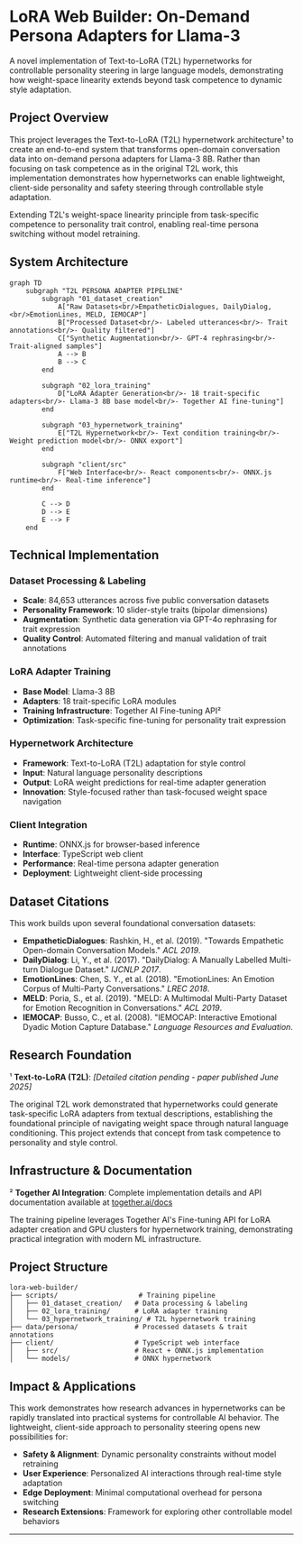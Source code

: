 # LoRA Web Builder: On-Demand Persona Adapters for Llama-3

A novel implementation of Text-to-LoRA (T2L) hypernetworks for controllable personality steering in large language models, demonstrating how weight-space linearity extends beyond task competence to dynamic style adaptation.

## Project Overview

This project leverages the Text-to-LoRA (T2L) hypernetwork architecture¹ to create an end-to-end system that transforms open-domain conversation data into on-demand persona adapters for Llama-3 8B. Rather than focusing on task competence as in the original T2L work, this implementation demonstrates how hypernetworks can enable lightweight, client-side personality and safety steering through controllable style adaptation.

Extending T2L's weight-space linearity principle from task-specific competence to personality trait control, enabling real-time persona switching without model retraining.

## System Architecture

```mermaid
graph TD
    subgraph "T2L PERSONA ADAPTER PIPELINE"
        subgraph "01_dataset_creation"
            A["Raw Datasets<br/>EmpatheticDialogues, DailyDialog,<br/>EmotionLines, MELD, IEMOCAP"]
            B["Processed Dataset<br/>- Labeled utterances<br/>- Trait annotations<br/>- Quality filtered"]
            C["Synthetic Augmentation<br/>- GPT-4 rephrasing<br/>- Trait-aligned samples"]
            A --> B
            B --> C
        end

        subgraph "02_lora_training"
            D["LoRA Adapter Generation<br/>- 18 trait-specific adapters<br/>- Llama-3 8B base model<br/>- Together AI fine-tuning"]
        end

        subgraph "03_hypernetwork_training"
            E["T2L Hypernetwork<br/>- Text condition training<br/>- Weight prediction model<br/>- ONNX export"]
        end

        subgraph "client/src"
            F["Web Interface<br/>- React components<br/>- ONNX.js runtime<br/>- Real-time inference"]
        end

        C --> D
        D --> E
        E --> F
    end
```

## Technical Implementation

### Dataset Processing & Labeling
- **Scale**: 84,653 utterances across five public conversation datasets
- **Personality Framework**: 10 slider-style traits (bipolar dimensions)
- **Augmentation**: Synthetic data generation via GPT-4o rephrasing for trait expression
- **Quality Control**: Automated filtering and manual validation of trait annotations

### LoRA Adapter Training
- **Base Model**: Llama-3 8B
- **Adapters**: 18 trait-specific LoRA modules
- **Training Infrastructure**: Together AI Fine-tuning API²
- **Optimization**: Task-specific fine-tuning for personality trait expression

### Hypernetwork Architecture
- **Framework**: Text-to-LoRA (T2L) adaptation for style control
- **Input**: Natural language personality descriptions
- **Output**: LoRA weight predictions for real-time adapter generation
- **Innovation**: Style-focused rather than task-focused weight space navigation

### Client Integration
- **Runtime**: ONNX.js for browser-based inference
- **Interface**: TypeScript web client
- **Performance**: Real-time persona adapter generation
- **Deployment**: Lightweight client-side processing

## Dataset Citations

This work builds upon several foundational conversation datasets:

- **EmpatheticDialogues**: Rashkin, H., et al. (2019). "Towards Empathetic Open-domain Conversation Models." *ACL 2019*.
- **DailyDialog**: Li, Y., et al. (2017). "DailyDialog: A Manually Labelled Multi-turn Dialogue Dataset." *IJCNLP 2017*.
- **EmotionLines**: Chen, S. Y., et al. (2018). "EmotionLines: An Emotion Corpus of Multi-Party Conversations." *LREC 2018*.
- **MELD**: Poria, S., et al. (2019). "MELD: A Multimodal Multi-Party Dataset for Emotion Recognition in Conversations." *ACL 2019*.
- **IEMOCAP**: Busso, C., et al. (2008). "IEMOCAP: Interactive Emotional Dyadic Motion Capture Database." *Language Resources and Evaluation*.

## Research Foundation

¹ **Text-to-LoRA (T2L)**: *[Detailed citation pending - paper published June 2025]*

The original T2L work demonstrated that hypernetworks could generate task-specific LoRA adapters from textual descriptions, establishing the foundational principle of navigating weight space through natural language conditioning. This project extends that concept from task competence to personality and style control.

## Infrastructure & Documentation

² **Together AI Integration**: Complete implementation details and API documentation available at [together.ai/docs](https://together.ai/docs)

The training pipeline leverages Together AI's Fine-tuning API for LoRA adapter creation and GPU clusters for hypernetwork training, demonstrating practical integration with modern ML infrastructure.

## Project Structure

```
lora-web-builder/
├── scripts/                    # Training pipeline
│   ├── 01_dataset_creation/   # Data processing & labeling
│   ├── 02_lora_training/      # LoRA adapter training
│   └── 03_hypernetwork_training/ # T2L hypernetwork training
├── data/persona/              # Processed datasets & trait annotations
├── client/                    # TypeScript web interface
│   ├── src/                   # React + ONNX.js implementation
│   └── models/                # ONNX hypernetwork 
```

## Impact & Applications

This work demonstrates how research advances in hypernetworks can be rapidly translated into practical systems for controllable AI behavior. The lightweight, client-side approach to personality steering opens new possibilities for:

- **Safety & Alignment**: Dynamic personality constraints without model retraining
- **User Experience**: Personalized AI interactions through real-time style adaptation  
- **Edge Deployment**: Minimal computational overhead for persona switching
- **Research Extensions**: Framework for exploring other controllable model behaviors

---
